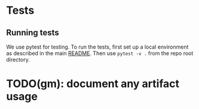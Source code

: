 # Tests

## Running tests

We use pytest for testing. To run the tests, first set up a local environment as described in the main [README](../../../README.md). Then use `pytest -v .` from the repo root directory.

# TODO(gm): document any artifact usage